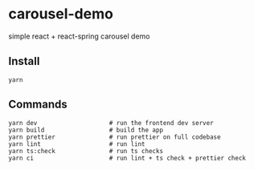 # carousel-demo

simple react + react-spring carousel demo

## Install

```
yarn
```

## Commands

```
yarn dev                    # run the frontend dev server
yarn build                  # build the app
yarn prettier               # run prettier on full codebase
yarn lint                   # run lint
yarn ts:check               # run ts checks
yarn ci                     # run lint + ts check + prettier check
```
